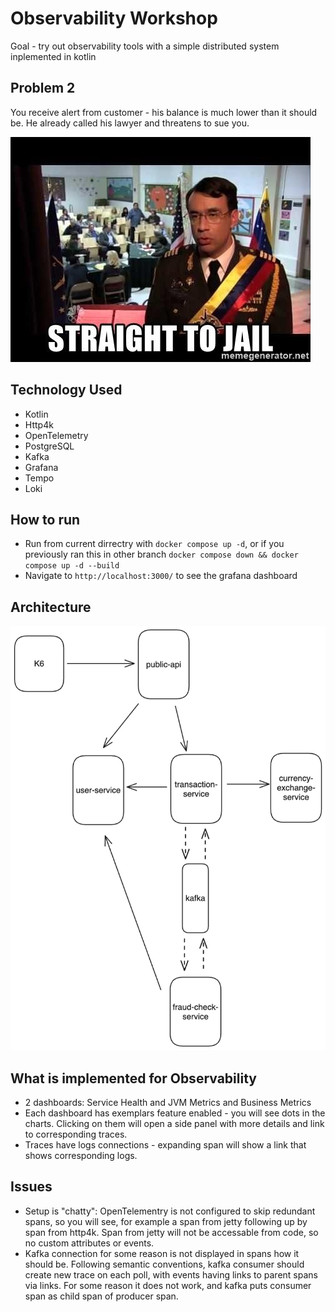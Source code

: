 # Observability Workshop
Goal - try out observability tools with a simple distributed system inplemented in kotlin

## Problem 2
You receive alert from customer - his balance is much lower than it should be. He already called his lawyer and threatens to sue you.

![Problem 2](./problem_2.jpeg)

## Technology Used
- Kotlin
- Http4k
- OpenTelemetry
- PostgreSQL
- Kafka
- Grafana
- Tempo
- Loki

## How to run
- Run from current dirrectry with `docker compose up -d`, or if you previously ran this in other branch `docker compose down && docker compose up -d --build`
- Navigate to `http://localhost:3000/` to see the grafana dashboard

## Architecture
![Architecture](./architecture.png)

## What is implemented for Observability
- 2 dashboards: Service Health and JVM Metrics and Business Metrics
- Each dashboard has exemplars feature enabled - you will see dots in the charts. Clicking on them will open a side panel with more details and link to corresponding traces.
- Traces have logs connections - expanding span will show a link that shows corresponding logs.

## Issues
- Setup is "chatty": OpenTelementry is not configured to skip redundant spans, so you will see, for example a span from jetty following up by span from http4k. Span from jetty will not be accessable from code, so no custom attributes or events.
- Kafka connection for some reason is not displayed in spans how it should be. Following semantic conventions, kafka consumer should create new trace on each poll, with events having links to parent spans via links. For some reason it does not work, and kafka puts consumer span as child span of producer span.